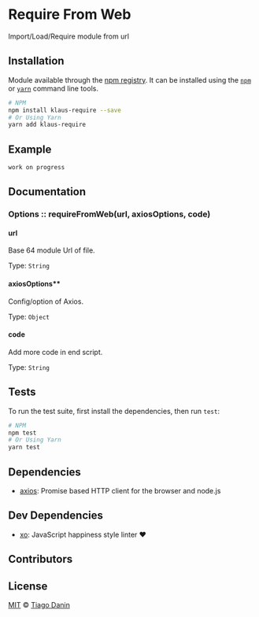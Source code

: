 # Require From Web

Import/Load/Require module from url

## Installation

Module available through the [npm registry](https://www.npmjs.com/). It can be installed using the [`npm`](https://docs.npmjs.com/getting-started/installing-npm-packages-locally) or [`yarn`](https://yarnpkg.com/en/) command line tools.

```sh
# NPM
npm install klaus-require --save
# Or Using Yarn
yarn add klaus-require
```

## Example

```js
work on progress
```

## Documentation

### Options :: requireFromWeb(url, axiosOptions, code)

#### url

Base 64 module
Url of file.

Type: `String`

#### axiosOptions\*\*

Config/option of Axios.

Type: `Object`

#### code

Add more code in end script.

Type: `String`

## Tests

To run the test suite, first install the dependencies, then run `test`:

```sh
# NPM
npm test
# Or Using Yarn
yarn test
```

## Dependencies

- [axios](https://ghub.io/axios): Promise based HTTP client for the browser and node.js

## Dev Dependencies

- [xo](https://ghub.io/xo): JavaScript happiness style linter ❤️

## Contributors

## License

[MIT](LICENSE) © [Tiago Danin](https://TiagoDanin.github.io)
